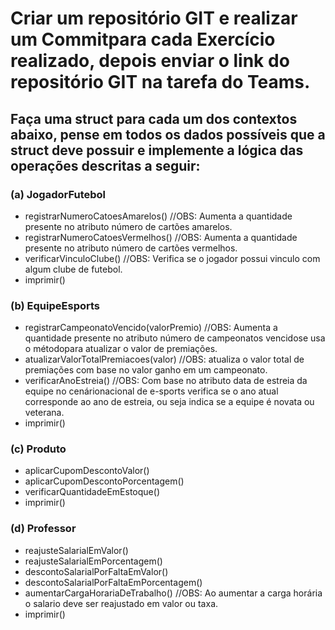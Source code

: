 # Criar um repositório GIT e realizar um Commitpara cada Exercício realizado, depois enviar o link do repositório GIT na tarefa do Teams.

## Faça uma struct para cada um dos contextos abaixo, pense em todos os dados possíveis que a struct deve possuir e implemente a lógica das operações descritas a seguir:

### (a) JogadorFutebol
- registrarNumeroCatoesAmarelos() //OBS: Aumenta a  quantidade presente no atributo número de cartões amarelos.
- registrarNumeroCatoesVermelhos() //OBS: Aumenta a  quantidade presente no atributo número de cartões vermelhos.
- verificarVinculoClube() //OBS: Verifica se o jogador possui vinculo com algum clube de futebol.
- imprimir()

### (b) EquipeEsports
- registrarCampeonatoVencido(valorPremio) //OBS: Aumenta a quantidade presente no atributo número de campeonatos vencidose usa o métodopara atualizar o valor de premiações.
- atualizarValorTotalPremiacoes(valor) //OBS: atualiza  o  valor  total de premiações com base no valor ganho em um campeonato.
- verificarAnoEstreia() //OBS: Com  base  no  atributo  data  de  estreia da  equipe  no cenárionacional  de  e-sports  verifica  se  o  ano  atual corresponde ao ano de estreia, ou seja indica se a equipe é novata ou veterana.
- imprimir()

### (c) Produto
- aplicarCupomDescontoValor()
- aplicarCupomDescontoPorcentagem()
- verificarQuantidadeEmEstoque()
- imprimir()

### (d) Professor
- reajusteSalarialEmValor()
- reajusteSalarialEmPorcentagem()
- descontoSalarialPorFaltaEmValor()
- descontoSalarialPorFaltaEmPorcentagem()
- aumentarCargaHorariaDeTrabalho() //OBS: Ao  aumentar  a  carga horária o salario deve ser reajustado em valor ou taxa.
- imprimir()